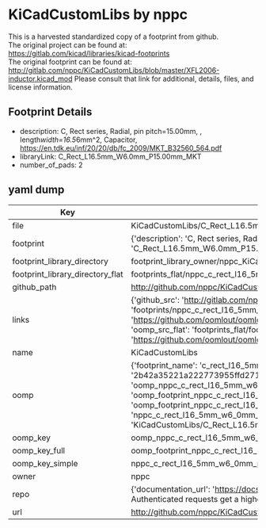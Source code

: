 # KiCadCustomLibs by nppc  
This is a harvested standardized copy of a footprint from github.  
The original project can be found at:  
https://gitlab.com/kicad/libraries/kicad-footprints  
The original footprint can be found at:
http://gitlab.com/nppc/KiCadCustomLibs/blob/master/XFL2006-inductor.kicad_mod
Please consult that link for additional, details, files, and license information.  
## Footprint Details
* description: C, Rect series, Radial, pin pitch=15.00mm, , length*width=16.5*6mm^2, Capacitor, https://en.tdk.eu/inf/20/20/db/fc_2009/MKT_B32560_564.pdf  
* libraryLink: C_Rect_L16.5mm_W6.0mm_P15.00mm_MKT  
* number_of_pads: 2  
## yaml dump  
| Key | Value |  
| --- | --- |  
| file | KiCadCustomLibs/C_Rect_L16.5mm_W6.0mm_P15.00mm_MKT.kicad_mod |  
| footprint | {'description': 'C, Rect series, Radial, pin pitch=15.00mm, , length*width=16.5*6mm^2, Capacitor, https://en.tdk.eu/inf/20/20/db/fc_2009/MKT_B32560_564.pdf', 'libraryLink': 'C_Rect_L16.5mm_W6.0mm_P15.00mm_MKT', 'number_of_pads': 2} |  
| footprint_library_directory | footprint_library_owner/nppc_KiCadCustomLibs |  
| footprint_library_directory_flat | footprints_flat/nppc_c_rect_l16_5mm_w6_0mm_p15_00mm_mkt_c_rect_l16_5mm_w6_0mm_p15_00mm_mkt/working |  
| github_path | http://github.com/nppc/KiCadCustomLibs/blob/master/C_Rect_L16.5mm_W6.0mm_P15.00mm_MKT.kicad_mod |  
| links | {'github_src': 'http://gitlab.com/nppc/KiCadCustomLibs/blob/master/XFL2006-inductor.kicad_mod', 'github_src_repo': 'https://gitlab.com/kicad/libraries/kicad-footprints', 'oomp_bot': 'footprints/nppc_c_rect_l16_5mm_w6_0mm_p15_00mm_mkt_c_rect_l16_5mm_w6_0mm_p15_00mm_mkt/working', 'oomp_bot_github': 'https://github.com/oomlout/oomlout_oomp_footprint_bot/tree/main/footprints/nppc_c_rect_l16_5mm_w6_0mm_p15_00mm_mkt_c_rect_l16_5mm_w6_0mm_p15_00mm_mkt/working', 'oomp_src_flat': 'footprints_flat/footprints_flat/nppc_c_rect_l16_5mm_w6_0mm_p15_00mm_mkt_c_rect_l16_5mm_w6_0mm_p15_00mm_mkt/working', 'oomp_src_flat_github': 'https://github.com/oomlout/oomlout_oomp_footprint_src/tree/main/footprints_flat/nppc_c_rect_l16_5mm_w6_0mm_p15_00mm_mkt_c_rect_l16_5mm_w6_0mm_p15_00mm_mkt/working'} |  
| name | KiCadCustomLibs |  
| oomp | {'footprint_name': 'c_rect_l16_5mm_w6_0mm_p15_00mm_mkt', 'library_name': 'c_rect_l16_5mm_w6_0mm_p15_00mm_mkt_kicad_mod', 'md5': '2b42a35221a222773955ffd271e3f159', 'md5_10': '2b42a35221', 'md5_5': '2b42a', 'md5_6': '2b42a3', 'oomp_key': 'oomp_nppc_c_rect_l16_5mm_w6_0mm_p15_00mm_mkt_c_rect_l16_5mm_w6_0mm_p15_00mm_mkt', 'oomp_key_extra': 'oomp_footprint_nppc_c_rect_l16_5mm_w6_0mm_p15_00mm_mkt_c_rect_l16_5mm_w6_0mm_p15_00mm_mkt', 'oomp_key_full': 'oomp_footprint_nppc_c_rect_l16_5mm_w6_0mm_p15_00mm_mkt_c_rect_l16_5mm_w6_0mm_p15_00mm_mkt_2b42a3', 'oomp_key_simple': 'nppc_c_rect_l16_5mm_w6_0mm_p15_00mm_mkt_c_rect_l16_5mm_w6_0mm_p15_00mm_mkt', 'original_filename': 'KiCadCustomLibs/C_Rect_L16.5mm_W6.0mm_P15.00mm_MKT.kicad_mod', 'owner_name': 'nppc'} |  
| oomp_key | oomp_nppc_c_rect_l16_5mm_w6_0mm_p15_00mm_mkt_c_rect_l16_5mm_w6_0mm_p15_00mm_mkt |  
| oomp_key_full | oomp_footprint_nppc_c_rect_l16_5mm_w6_0mm_p15_00mm_mkt_c_rect_l16_5mm_w6_0mm_p15_00mm_mkt |  
| oomp_key_simple | nppc_c_rect_l16_5mm_w6_0mm_p15_00mm_mkt_c_rect_l16_5mm_w6_0mm_p15_00mm_mkt |  
| owner | nppc |  
| repo | {'documentation_url': 'https://docs.github.com/rest/overview/resources-in-the-rest-api#rate-limiting', 'message': "API rate limit exceeded for 84.66.173.59. (But here's the good news: Authenticated requests get a higher rate limit. Check out the documentation for more details.)"} |  
| url | http://github.com/nppc/KiCadCustomLibs |  

